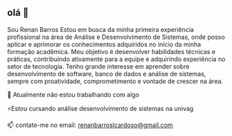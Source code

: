 ## olá 👋
Sou Renan Barros Estou em busca da minha primeira experiência profissional na área de Análise e Desenvolvimento de 
Sistemas, onde posso aplicar e aprimorar os conhecimentos adquiridos no início da minha formação 
acadêmica. Meu objetivo é desenvolver habilidades técnicas e práticas, contribuindo ativamente para a 
equipe e adquirindo experiência no setor de tecnologia. Tenho grande interesse em aprender sobre 
desenvolvimento de software, banco de dados e análise de sistemas, sempre com proatividade, 
comprometimento e vontade de crescer na área.

🔭 Atualmente não estou trabalhando com algo 

⚡Estou cursando análise desenvolvimento de sistemas na univag 

📫 contate-me no email: renanbarroslcardoso@gmail.com 
<!--
**renanbarros10/renanbarros10** is a ✨ _special_ ✨ repository because its `README.md` (this file) appears on your GitHub profile.
